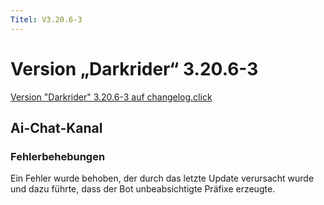 ```yaml
---
Titel: V3.20.6-3
---
```

# Version „Darkrider“ 3.20.6-3
[Version "Darkrider" 3.20.6-3 auf changelog.click](https://scnx.app/de/changelogs/beta-v3.20.6-3)

## Ai-Chat-Kanal

### Fehlerbehebungen
Ein Fehler wurde behoben, der durch das letzte Update verursacht wurde und dazu führte, dass der Bot unbeabsichtigte Präfixe erzeugte.
